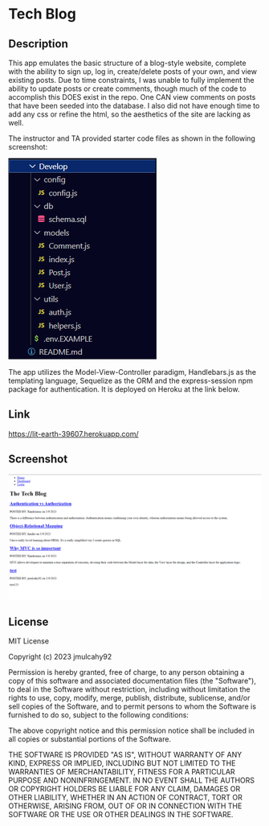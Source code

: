 # Tech Blog

## Description

This app emulates the basic structure of a blog-style website, complete with the ability to sign up, log in, create/delete posts of your own, and view existing posts. Due to time constraints, I was unable to fully implement the ability to update posts or create comments, though much of the code to accomplish this DOES exist in the repo. One CAN view comments on posts that have been seeded into the database. I also did not have enough time to add any css or refine the html, so the aesthetics of the site are lacking as well.

The instructor and TA provided starter code files as shown in the following screenshot:

![Starter Code](/Assets/starterCode.png)

The app utilizes the Model-View-Controller paradigm, Handlebars.js as the templating language, Sequelize as the ORM and the express-session npm package for authentication. It is deployed on Heroku at the link below.

## Link

https://lit-earth-39607.herokuapp.com/

## Screenshot

![Screenshot of Tech Blog webpage](/Assets/techBlogScreenshot.png)

## License

MIT License

Copyright (c) 2023 jmulcahy92

Permission is hereby granted, free of charge, to any person obtaining a copy
of this software and associated documentation files (the "Software"), to deal
in the Software without restriction, including without limitation the rights
to use, copy, modify, merge, publish, distribute, sublicense, and/or sell
copies of the Software, and to permit persons to whom the Software is
furnished to do so, subject to the following conditions:

The above copyright notice and this permission notice shall be included in all
copies or substantial portions of the Software.

THE SOFTWARE IS PROVIDED "AS IS", WITHOUT WARRANTY OF ANY KIND, EXPRESS OR
IMPLIED, INCLUDING BUT NOT LIMITED TO THE WARRANTIES OF MERCHANTABILITY,
FITNESS FOR A PARTICULAR PURPOSE AND NONINFRINGEMENT. IN NO EVENT SHALL THE
AUTHORS OR COPYRIGHT HOLDERS BE LIABLE FOR ANY CLAIM, DAMAGES OR OTHER
LIABILITY, WHETHER IN AN ACTION OF CONTRACT, TORT OR OTHERWISE, ARISING FROM,
OUT OF OR IN CONNECTION WITH THE SOFTWARE OR THE USE OR OTHER DEALINGS IN THE
SOFTWARE.
